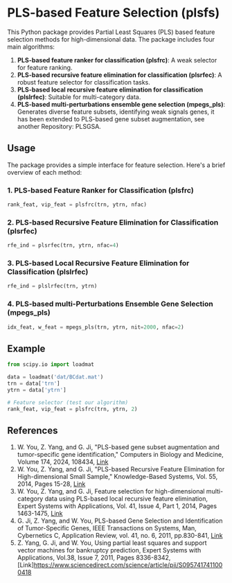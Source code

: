 # PLS-based Feature Selection (plsfs)

This Python package provides Partial Least Squares (PLS) based feature selection methods for high-dimensional data. The package includes four main algorithms:

1. **PLS-based feature ranker for classification (plsfrc)**: A weak selector for feature ranking.
2. **PLS-based recursive feature elimination for classification (plsrfec)**: A robust feature selector for classification tasks.
3. **PLS-based local recursive feature elimination for classification (plslrfec)**: Suitable for multi-category data.
4. **PLS-based multi-perturbations ensemble gene selection (mpegs_pls)**: Generates diverse feature subsets, identifying weak signals genes, it has been extended to PLS-based gene subset augmentation, see another Repository: PLSGSA.

## Usage

The package provides a simple interface for feature selection. Here's a brief overview of each method:

### 1. PLS-based Feature Ranker for Classification (plsfrc)

```python
rank_feat, vip_feat = plsfrc(trn, ytrn, nfac)
```

### 2. PLS-based Recursive Feature Elimination for Classification (plsrfec)

```python
rfe_ind = plsrfec(trn, ytrn, nfac=4)
```

### 3. PLS-based Local Recursive Feature Elimination for Classification (plslrfec)

```python
rfe_ind = plslrfec(trn, ytrn)
```

### 4. PLS-based multi-Perturbations Ensemble Gene Selection (mpegs_pls)

```python
idx_feat, w_feat = mpegs_pls(trn, ytrn, nit=2000, nfac=2)
```

## Example

```python
from scipy.io import loadmat

data = loadmat('dat/BCdat.mat')
trn = data['trn']
ytrn = data['ytrn']

# Feature selector (test our algorithm)
rank_feat, vip_feat = plsfrc(trn, ytrn, 2)
```

## References

1. W. You, Z. Yang, and G. Ji, "PLS-based gene subset augmentation and tumor-specific gene identification," Computers in Biology and Medicine, Volume 174, 2024, 108434, [Link](https://doi.org/10.1016/j.compbiomed.2024.108434)
2. W. You, Z. Yang, and G. Ji, "PLS-based Recursive Feature Elimination for High-dimensional Small Sample," Knowledge-Based Systems, Vol. 55, 2014, Pages 15-28, [Link](https://www.sciencedirect.com/science/article/pii/S0950705113003158)
3. W. You, Z. Yang, and G. Ji, Feature selection for high-dimensional multi-category data using PLS-based local recursive feature elimination, Expert Systems with Applications, Vol. 41, Issue 4, Part 1, 2014, Pages 1463-1475, [Link](https://www.sciencedirect.com/science/article/pii/S0957417413006647)
4. G. Ji, Z. Yang, and W. You, PLS-based Gene Selection and Identification of Tumor-Specific Genes, IEEE Transactions on Systems, Man, Cybernetics C, Application Review, vol. 41, no. 6, 2011, pp.830-841, [Link](https://ieeexplore.ieee.org/abstract/document/5607317)
5. Z. Yang, G. Ji, and W. You, Using partial least squares and support vector machines for bankruptcy prediction, Expert Systems with Applications, Vol.38, Issue 7, 2011, Pages 8336-8342, [Link]https://www.sciencedirect.com/science/article/pii/S0957417411000418


